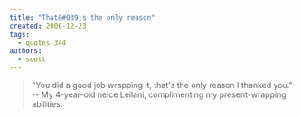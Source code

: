 ```yaml
---
title: "That&#039;s the only reason"
created: 2006-12-23
tags: 
  - quotes-344
authors: 
  - scott
---
```


> "You did a good job wrapping it, that's the only reason I thanked you." \-- My 4-year-old neice Leilani, complimenting my present-wrapping abilities.

